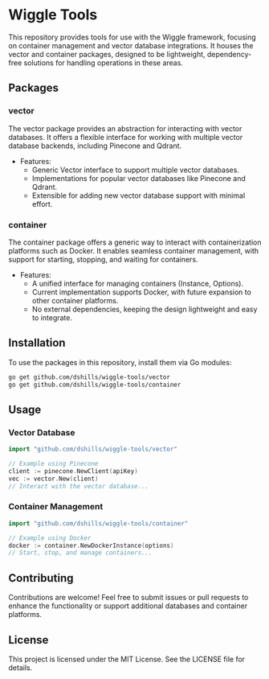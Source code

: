 # Wiggle Tools

This repository provides tools for use with the Wiggle framework, focusing on container management and vector database integrations. It houses the vector and container packages, designed to be lightweight, dependency-free solutions for handling operations in these areas.

## Packages

### vector

The vector package provides an abstraction for interacting with vector databases. It offers a flexible interface for working with multiple vector database backends, including Pinecone and Qdrant.

- Features:
    - Generic Vector interface to support multiple vector databases.
    - Implementations for popular vector databases like Pinecone and Qdrant.
    - Extensible for adding new vector database support with minimal effort.

### container

The container package offers a generic way to interact with containerization platforms such as Docker. It enables seamless container management, with support for starting, stopping, and waiting for containers.

- Features:
    - A unified interface for managing containers (Instance, Options).
	- Current implementation supports Docker, with future expansion to other container platforms.
	- No external dependencies, keeping the design lightweight and easy to integrate.

## Installation

To use the packages in this repository, install them via Go modules:

```sh
go get github.com/dshills/wiggle-tools/vector
go get github.com/dshills/wiggle-tools/container
```


## Usage

### Vector Database

```go
import "github.com/dshills/wiggle-tools/vector"

// Example using Pinecone
client := pinecone.NewClient(apiKey)
vec := vector.New(client)
// Interact with the vector database...
```

### Container Management

```go
import "github.com/dshills/wiggle-tools/container"

// Example using Docker
docker := container.NewDockerInstance(options)
// Start, stop, and manage containers...
```

## Contributing

Contributions are welcome! Feel free to submit issues or pull requests to enhance the functionality or support additional databases and container platforms.

## License

This project is licensed under the MIT License. See the LICENSE file for details.
